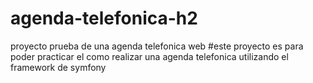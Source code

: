 # agenda-telefonica-h2
proyecto prueba de una agenda telefonica web
#este proyecto es para poder practicar el como realizar una agenda telefonica utilizando el framework de symfony
